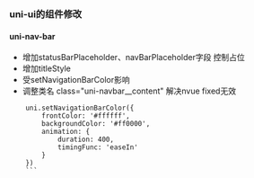 ### uni-ui的组件修改
####  uni-nav-bar  
* 增加statusBarPlaceholder、navBarPlaceholder字段  控制占位
* 增加titleStyle
* 受setNavigationBarColor影响
* 调整类名 class="uni-navbar__content"  解决nvue fixed无效
```
	uni.setNavigationBarColor({
		frontColor: '#ffffff',
		backgroundColor: '#ff0000',
		animation: {
			duration: 400,
			timingFunc: 'easeIn'
		}
	})
	```